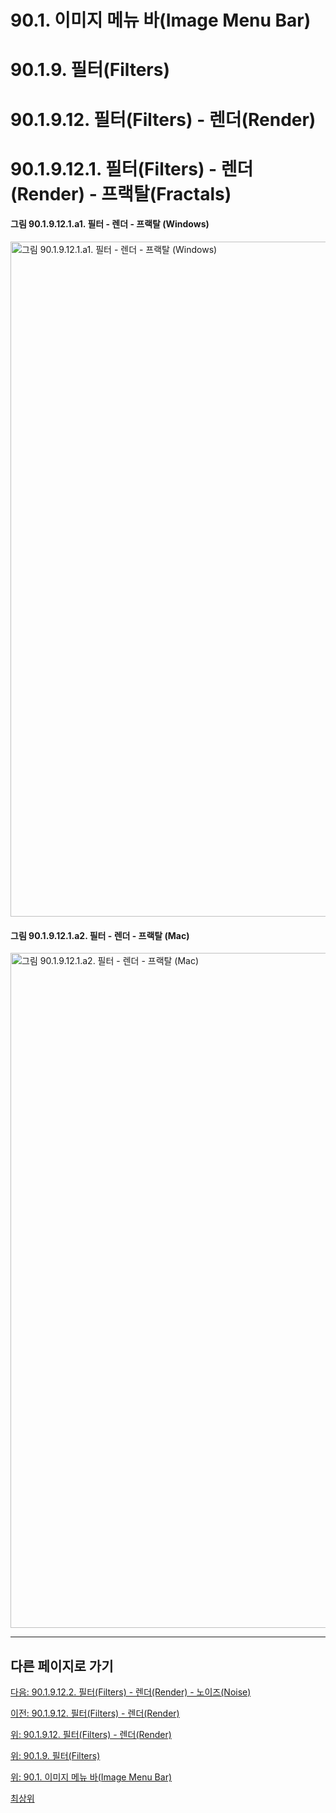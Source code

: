 # 90.1. 이미지 메뉴 바(Image Menu Bar)
# 90.1.9. 필터(Filters)
# 90.1.9.12. 필터(Filters) - 렌더(Render)
# 90.1.9.12.1. 필터(Filters) - 렌더(Render) - 프랙탈(Fractals)

#### 그림 90.1.9.12.1.a1. 필터 - 렌더 - 프랙탈 (Windows)
<img width="1080" alt="그림 90.1.9.12.1.a1. 필터 - 렌더 - 프랙탈 (Windows)" environment="Windows 10 GIMP 2.10.36" src="https://github.com/wonder13662/gimp/assets/15767104/527a8660-bba4-4d50-86b9-90f60d20abd3">

#### 그림 90.1.9.12.1.a2. 필터 - 렌더 - 프랙탈 (Mac)
<img width="1080" alt="그림 90.1.9.12.1.a2. 필터 - 렌더 - 프랙탈 (Mac)" environment="MacOS:Sonoma 14.2.1 GIMP 2.10.36" src="https://github.com/wonder13662/gimp/assets/15767104/6ef1a8df-e3af-48a7-a818-5cf5562d64f4">

***

## 다른 페이지로 가기

[다음: 90.1.9.12.2. 필터(Filters) - 렌더(Render) - 노이즈(Noise)](./90-01-09-filtersx-12-renderx-02-noise.md)

[이전: 90.1.9.12. 필터(Filters) - 렌더(Render)](./90-01-09-filtersx-12-render.md)

[위: 90.1.9.12. 필터(Filters) - 렌더(Render)](./90-01-09-filtersx-12-render.md)

[위: 90.1.9. 필터(Filters)](./90-01-09-filters.md)

[위: 90.1. 이미지 메뉴 바(Image Menu Bar)](./90-01-00-image-menu-bar.md)

[최상위](./00-home.md)
